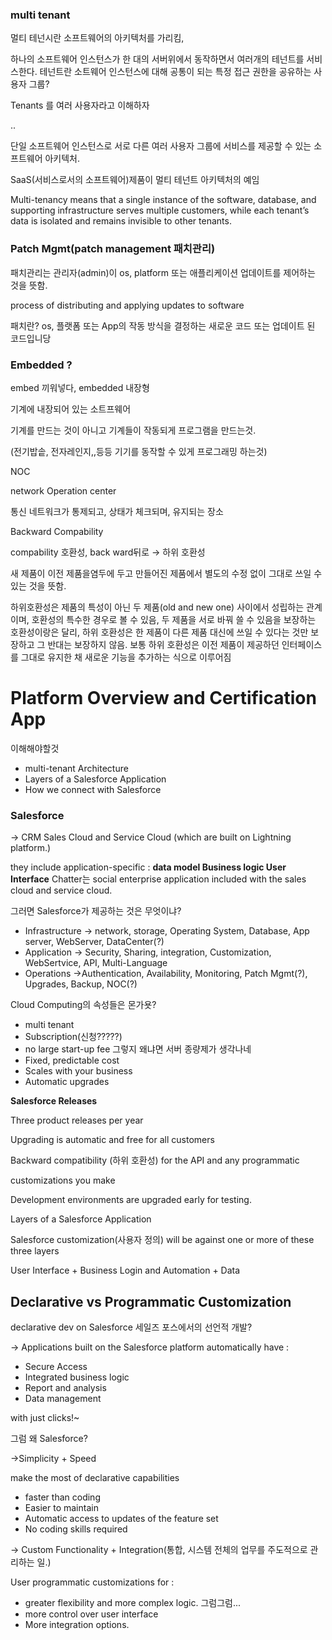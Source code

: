### multi tenant
멀티 테넌시란 소프트웨어의 아키텍처를 가리킴,

하나의 소프트웨어 인스턴스가 한 대의 서버위에서 동작하면서 여러개의 테넌트를 서비스한다. 테넌트란 소트웨어 인스턴스에 대해 공통이 되는 특정 접근 권한을 공유하는 사용자 그룹?

Tenants 를 여러 사용자라고 이해하자

..

단일 소프트웨어 인스턴스로 서로 다른 여러 사용자 그룹에 서비스를 제공할 수 있는 소프트웨어 아키텍처.

SaaS(서비스로서의 소프트웨어)제품이 멀티 테넌트 아키텍처의 예임

Multi-tenancy means that a single instance of the software, database, and supporting infrastructure serves multiple customers, while each tenant’s data is isolated and remains invisible to other tenants.


### Patch Mgmt(patch management 패치관리)

패치관리는 관리자(admin)이 os, platform 또는 애플리케이션 업데이트를 제어하는 것을 뜻함.

process of distributing and applying updates to software

패치란? os, 플랫폼 또는 App의 작동 방식을 결정하는 새로운 코드 또는 업데이트 된 코드입니당

### Embedded ?

embed 끼워넣다, embedded 내장형

기계에 내장되어 있는 소트프웨어

기계를 만드는 것이 아니고 기계들이 작동되게 프로그램을 만드는것.

(전기밥솥, 전자레인지,,등등 기기를 동작할 수 있게 프로그래밍 하는것)

NOC

network Operation center

통신 네트워크가 통제되고, 상태가 체크되며, 유지되는 장소

Backward Compability

compability 호환성, back ward뒤로 → 하위 호환성

새 제품이 이전 제품을염두에 두고 만들어진 제품에서 별도의 수정 없이 그대로 쓰일 수 있는 것을 뜻함.

하위호환성은 제품의 특성이 아닌 두 제품(old and new one) 사이에서 성립하는 관계이며, 호환성의 특수한 경우로 볼 수 있음,  두 제품을 서로 바꿔 쓸 수 있음을 보장하는 호환성이랑은 달리, 하위 호환성은 한 제품이 다른 제품 대신에 쓰일 수 있다는 것만 보장하고 그 반대는 보장하지 않음. 보통 하위 호환성은 이전 제품이 제공하던 인터페이스를 그대로 유지한 채 새로운 기능을 추가하는 식으로 이루어짐



Platform Overview and Certification App
==========================================

이해해야할것

- multi-tenant Architecture
- Layers of a Salesforce Application
- How we connect with Salesforce

### Salesforce
→ CRM Sales Cloud and Service Cloud (which are built on Lightning platform.)


they include application-specific :
**data model
Business logic
User Interface**
Chatter는 social enterprise application included with the sales cloud and service cloud.

그러면 Salesforce가 제공하는 것은 무엇이냐?

- Infrastructure
→ network, storage, Operating System, Database, App server, WebServer, DataCenter(?)
- Application
→ Security, Sharing, integration, Customization, WebSertvice, API, Multi-Language
- Operations
→Authentication, Availability, Monitoring, Patch Mgmt(?), Upgrades, Backup, NOC(?)

Cloud Computing의 속성들은 몬가욧?

- multi tenant
- Subscription(신청?????)
- no large start-up fee 그렇지 왜냐면 서버 종량제가 생각나네
- Fixed, predictable cost
- Scales with your business
- Automatic upgrades

**Salesforce Releases** 

Three product releases per year

Upgrading is automatic and free for all customers

Backward compatibility (하위 호환성) for the API and any programmatic

 customizations you make

Development environments are upgraded early for testing.

Layers of a Salesforce Application

Salesforce customization(사용자 정의) will be against one or more of these three layers

User Interface + Business Login and Automation + Data


## Declarative vs Programmatic Customization

declarative dev on Salesforce 세일즈 포스에서의 선언적 개발?

→ Applications built on the Salesforce platform automatically have : 

- Secure Access
- Integrated business logic
- Report and analysis
- Data management

with just clicks!~

그럼  왜 Salesforce?

→Simplicity + Speed

make the most of declarative capabilities

- faster than coding
- Easier to maintain
- Automatic access to updates of the feature set
- No coding skills required

→ Custom Functionality + Integration(통합, 시스템 전체의 업무를 주도적으로 관리하는 일.)

User programmatic customizations for : 

- greater flexibility and more complex logic. 그럼그럼...
- more control over user interface
- More integration options.
